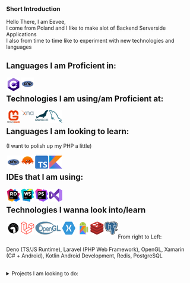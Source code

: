 ### Short Introduction

Hello There, I am Eevee, <br>
I come from Poland and I like to make alot of Backend Serverside Applications <br>
I also from time to time like to experiment with new technologies and languages <br>

## Languages I am Proficient in:

<img style="padding: 1.5px" align="left" alt="CSharp" width="35px" src="https://raw.githubusercontent.com/Eeveelution/Eeveelution/master/assets/csharp.svg"/>
<img style="padding: 1.5px" align="left" alt="PHP" width="35px" src="https://raw.githubusercontent.com/Eeveelution/Eeveelution/master/assets/php.svg"/>

<br>

## Technologies I am using/am Proficient at:

<img style="padding: 1.5px" align="left" alt="MonoGame" width="35px" src="https://raw.githubusercontent.com/Eeveelution/Eeveelution/master/assets/monogame.svg"/>
<img style="padding: 1.5px" align="left" alt="Microsoft XNA" width="35px" src="https://raw.githubusercontent.com/Eeveelution/Eeveelution/master/assets/xna.svg"/>
<img style="padding: 1.5px" align="left" alt="MariaDB" width="35px" src="https://raw.githubusercontent.com/Eeveelution/Eeveelution/master/assets/mariadb.svg"/>
<img style="padding: 1.5px" align="left" alt="MySQL" width="35px" src="https://raw.githubusercontent.com/Eeveelution/Eeveelution/master/assets/mysql.svg"/>

<br>

## Languages I am looking to learn:

(I want to polish up my PHP a little)<br><br>
<img style="padding: 1.5px" align="left" alt="PHP" width="35px" src="https://raw.githubusercontent.com/Eeveelution/Eeveelution/master/assets/php.svg"/>
<img style="padding: 1.5px; margin-bottom: 10px" align="left" alt="Rust" width="35px" src="https://raw.githubusercontent.com/Eeveelution/Eeveelution/master/assets/Rustacean-orig-noshadow.svg"/>
<img style="padding: 1.5px" align="left" alt="TypeScript" width="35px" src="https://raw.githubusercontent.com/Eeveelution/Eeveelution/master/assets/typescript.svg"/>
<img style="padding: 1.5px" align="left" alt="Kotlin" width="35px" src="https://raw.githubusercontent.com/Eeveelution/Eeveelution/master/assets/kotline.svg"/>
<br>

## IDEs that I am using: </span>

<img style="padding: 1.5px" align="left" alt="Rider" width="35px" src="https://raw.githubusercontent.com/Eeveelution/Eeveelution/master/assets/rider_logo_300x300.png"/>
<img style="padding: 1.5px" align="left" alt="WebStorm" width="35px" src="https://raw.githubusercontent.com/Eeveelution/Eeveelution/master/assets/WebStorm_Icon.svg.png"/>
<img style="padding: 1.5px" align="left" alt="PhpStorm" width="35px" src="https://raw.githubusercontent.com/Eeveelution/Eeveelution/master/assets/PhpStorm_Icon.svg.png"/>
<img style="padding: 1.5px" align="left" alt="VS 2019" width="35px" src="https://raw.githubusercontent.com/Eeveelution/Eeveelution/master/assets/vs2019.svg"/>

<br>

## Technologies I wanna look into/learn

<img style="padding: 1.5px" align="left" alt="Deno" height="35px" width="35px" src="https://raw.githubusercontent.com/Eeveelution/Eeveelution/master/assets/Deno2.svg"/>
<img style="padding: 1.5px" align="left" alt="Laravel" height="35px" width="35px" src="https://raw.githubusercontent.com/Eeveelution/Eeveelution/master/assets/Laravel.svg"/>	
<img style="padding: 1.5px" align="left" alt="OpenGL" height="35px" width="70px" src="https://raw.githubusercontent.com/Eeveelution/Eeveelution/master/assets/Opengl-logo.svg"/>
<img style="padding: 1.5px" align="left" alt="Xamarin" height="35px" width="35px" src="https://raw.githubusercontent.com/Eeveelution/Eeveelution/master/assets/xamarin.svg"/>	
<img style="padding: 1.5px" align="left" alt="Kotlin Android" height="35px" width="35px" src="https://raw.githubusercontent.com/Eeveelution/Eeveelution/master/assets/kotlin-android.png"/>
<img style="padding: 1.5px" align="left" alt="Redis" height="35px" width="35px" src="https://raw.githubusercontent.com/Eeveelution/Eeveelution/master/assets/redis.svg"/>
<img style="padding: 1.5px" align="left" alt="PostgreSQL" height="35px" width="35px" src="https://raw.githubusercontent.com/Eeveelution/Eeveelution/master/assets/postgresql.svg"/>
	
<br><br>
From right to Left: <br><br>
Deno (TS/JS Runtime), Laravel (PHP Web Framework), OpenGL, Xamarin (C# + Android), Kotlin Android Development, Redis, PostgreSQL

<br>
	
<details>
	<summary> Projects I am looking to do: </summary>
	<br>
	
	+ Basic Kernel
	+ osu! 2007 Server in Rust
	+ Personal Website (Probably in Laravel)
	+ Basic Image Board in Laravel
	+ Standalone osu! Catch the Beat client
	
</details>
	
	
	
	
	

